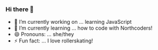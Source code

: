 ### Hi there 👋

- 🔭 I’m currently working on ... learning JavaScript
- 🌱 I’m currently learning ... how to code with Northcoders!
- 😄 Pronouns: ... she/they
- ⚡ Fun fact: ... I love rollerskating!
